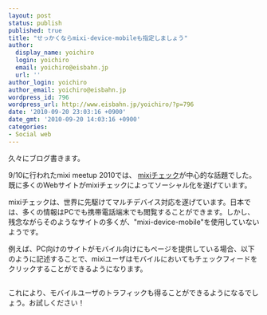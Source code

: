 ```yaml
---
layout: post
status: publish
published: true
title: "せっかくならmixi-device-mobileも指定しましょう"
author:
  display_name: yoichiro
  login: yoichiro
  email: yoichiro@eisbahn.jp
  url: ''
author_login: yoichiro
author_email: yoichiro@eisbahn.jp
wordpress_id: 796
wordpress_url: http://www.eisbahn.jp/yoichiro/?p=796
date: '2010-09-20 23:03:16 +0900'
date_gmt: '2010-09-20 14:03:16 +0900'
categories:
- Social web
---
```


久々にブログ書きます。

9/10に行われたmixi meetup 2010では、
[mixiチェック](http://developer.mixi.co.jp/connect/mixi_plugin/mixi_check/spec_mixi_check)が中心的な話題でした。既に多くのWebサイトがmixiチェックによってソーシャル化を遂げています。

mixiチェックは、世界に先駆けてマルチデバイス対応を遂げています。日本では、多くの情報はPCでも携帯電話端末でも閲覧することができます。しかし、残念ながらそのようなサイトの多くが、"mixi-device-mobile"を使用していないようです。

例えば、PC向けのサイトがモバイル向けにもページを提供している場合、以下のように記述することで、mixiユーザはモバイルにおいてもチェックフィードをクリックすることができるようになります。

```

```
これにより、モバイルユーザのトラフィックも得ることができるようになるでしょう。お試しください！
